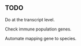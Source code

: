 ## TODO

Do at the transcript level.

Check immune population genes.

Automate mapping gene to species.
